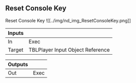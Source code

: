 ## Reset Console Key
Reset Console Key
![[../img/nd_img_ResetConsoleKey.png]]

|Inputs||
|--|--|
| In | Exec |
| Target | TBLPlayer Input Object Reference |

|Outputs||
|--|--|
| Out | Exec |
